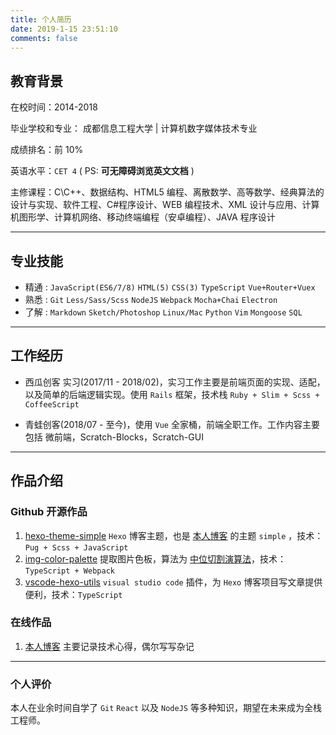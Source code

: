 ```yaml
---
title: 个人简历
date: 2019-1-15 23:51:10
comments: false
---
```


## 教育背景

在校时间：2014-2018

毕业学校和专业： 成都信息工程大学 | 计算机数字媒体技术专业

成绩排名：前 10%

英语水平：`CET 4` ( PS: **可无障碍浏览英文文档** )

主修课程：C\C++、数据结构、HTML5 编程、离散数学、高等数学、经典算法的设计与实现、软件工程、C#程序设计、WEB 编程技术、XML 设计与应用、计算机图形学、计算机网络、移动终端编程（安卓编程）、JAVA 程序设计

---

## 专业技能

- 精通 : `JavaScript(ES6/7/8)` `HTML(5)` `CSS(3)` `TypeScript` `Vue+Router+Vuex`
- 熟悉 : `Git` `Less/Sass/Scss` `NodeJS` `Webpack` `Mocha+Chai` `Electron`
- 了解 : `Markdown` `Sketch/Photoshop` `Linux/Mac` `Python` `Vim` `Mongoose` `SQL`

---

## 工作经历

- 西瓜创客 实习(2017/11 - 2018/02)，实习工作主要是前端页面的实现、适配，以及简单的后端逻辑实现。使用 `Rails` 框架，技术栈 `Ruby + Slim + Scss + CoffeeScript`

- 青蛙创客(2018/07 - 至今)，使用 `Vue` 全家桶，前端全职工作。工作内容主要包括 微前端，Scratch-Blocks，Scratch-GUI

---

## 作品介绍

### Github 开源作品

1. [hexo-theme-simple] `Hexo` 博客主题，也是 [本人博客] 的主题 `simple` ，技术：`Pug + Scss + JavaScript`
1. [img-color-palette] 提取图片色板，算法为 [中位切割演算法]，技术：`TypeScript + Webpack`
1. [vscode-hexo-utils] `visual studio code` 插件，为 `Hexo` 博客项目写文章提供便利，技术：`TypeScript`

### 在线作品

1. [本人博客] 主要记录技术心得，偶尔写写杂记

---

### 个人评价

本人在业余时间自学了 `Git` `React` 以及 `NodeJS` 等多种知识，期望在未来成为全栈工程师。

[本人博客]: https://cwxyz007.github.io/
[hexo-theme-simple]: https://github.com/cwxyz007/hexo-theme-simple
[img-color-palette]: https://github.com/cwxyz007/img-color-palette
[vscode-hexo-utils]: https://github.com/cwxyz007/vscode-hexo-utils
[中位切割演算法]: https://www.wikiwand.com/zh-hans/%E4%B8%AD%E4%BD%8D%E5%88%87%E5%89%B2%E6%BC%94%E7%AE%97%E6%B3%95
